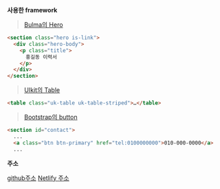 **사용한 framework**

> [Bulma의 Hero](https://bulma.io/documentation/layout/hero/)
```html
<section class="hero is-link">
  <div class="hero-body">
    <p class="title">
      홍길동 이력서
    </p>
  </div>
</section>
```
> [UIkit의 Table](https://getuikit.com/docs/table)
```html
<table class="uk-table uk-table-striped">…</table>
```
> [Bootstrap의 button](https://getbootstrap.com/docs/5.0/components/buttons/)
```html
<section id="contact">
  ...
  <a class="btn btn-primary" href="tel:0100000000">010-000-0000</a>
  ...
```

**주소**

[github주소](https://github.com/JihyeonAn/game/tree/main/1101)
[Netlify 주소](https://app.netlify.com/sites/rad-otter-c95b29/overview)
